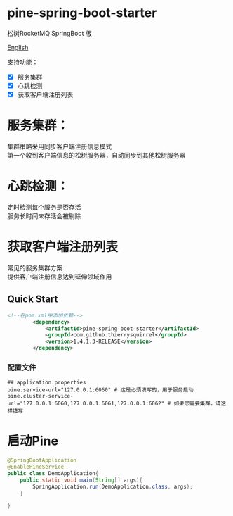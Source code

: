 # pine-spring-boot-starter

松树RocketMQ   SpringBoot 版

[English](./README.md)

支持功能：
- [x] 服务集群
- [x] 心跳检测
- [x] 获取客户端注册列表

# 服务集群：  
 集群策略采用同步客户端注册信息模式  
 第一个收到客户端信息的松树服务器，自动同步到其他松树服务器

# 心跳检测：  
 定时检测每个服务是否存活  
 服务长时间未存活会被剔除  
 
# 获取客户端注册列表  
 常见的服务集群方案  
 提供客户端注册信息达到延伸领域作用  
 
## Quick Start

```xml
<!--在pom.xml中添加依赖-->
        <dependency>
            <artifactId>pine-spring-boot-starter</artifactId>
            <groupId>com.github.thierrysquirrel</groupId>
            <version>1.4.1.3-RELEASE</version>
        </dependency>
``` 

 ### 配置文件
 
 ```properties
 ## application.properties
pine.service-url="127.0.0.1:6060" # 这是必须填写的，用于服务启动
pine.cluster-service-url="127.0.0.1:6060,127.0.0.1:6061,127.0.0.1:6062" # 如果您需要集群，请这样填写
 ```
 
 # 启动Pine
 ```java
 @SpringBootApplication
 @EnablePineService
 public class DemoApplication{
     public static void main(String[] args){
         SpringApplication.run(DemoApplication.class, args);
     }
    
 }
 ```